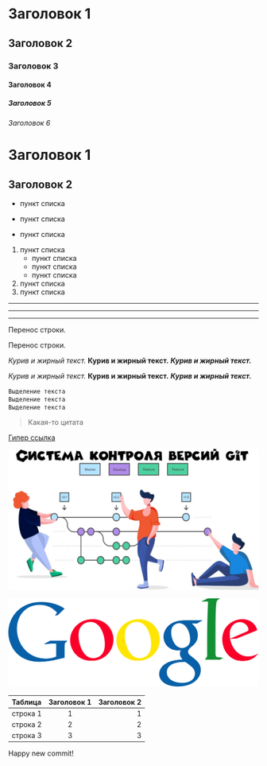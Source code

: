 # Заголовок 1
## Заголовок 2
### Заголовок 3
#### Заголовок 4
##### Заголовок 5
###### Заголовок 6

Заголовок 1
=

Заголовок 2
-

* пункт списка
- пункт списка
+ пункт списка

1. пункт списка
    * пункт списка
    * пункт списка
    * пункт списка
2. пункт списка
3. пункт списка

***

---
___
Перенос строки.

Перенос строки.

*Курив и жирный текст.*
**Курив и жирный текст.**
***Курив и жирный текст.***

_Курив и жирный текст._
__Курив и жирный текст.__
___Курив и жирный текст.___

```
Выделение текста
Выделение текста
Выделение текста
```
> Какая-то цитата

[Гипер ссылка](http://google.com)

![Картинка](1.jpg)

[![Картинка](2.png)](http://google.com)

| Таблица  | Заголовок 1 | Заголовок 2 |
|:---------|:-----------:|------------:|
| строка 1 |      1      |           1 |
| строка 2 |      2      |           2 |
| строка 3 |      3      |           3 |

Happy new commit!
